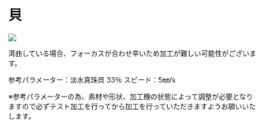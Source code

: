 # 貝

![](/assets/3346951202-shells-792912\_1920-982B-1920x1280-MM-100.jpg)

湾曲している場合、フォーカスが合わせ辛いため加工が難しい可能性がございます。

参考パラメーター：淡水真珠貝 33％ スピード：5㎜/s

※参考パラメーターの為、素材や形状、加工機の状態によって調整が必要となりますので必ずテスト加工を行ってから加工を行っていただきますようお願いいたします。
